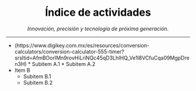 <!-- Encabezado principal -->
<h1 align="center"> <span style="color:#000000;">Índice de actividades</span></h1>
<p align="center">
  <i>Innovación, precisión y tecnología de próxima generación.</i>
</p>

---

- <div Introducción="" a="" la="" mectarónica=""></div>(https://www.digikey.com.mx/es/resources/conversion-calculators/conversion-calculator-555-timer?srsltid=AfmBOorIMn9rovHiLriNQc45qD3LhIHQ_Ve1l8VCfuCqa09MgpDren3H)
    * Subitem A.1
    * Subitem A.2
- Item B
    - Subitem B.1
    - Subitem B.2


